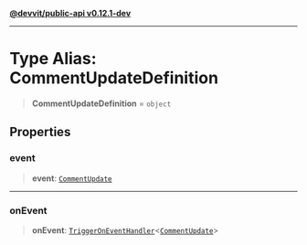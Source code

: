 [**@devvit/public-api v0.12.1-dev**](../README.md)

---

# Type Alias: CommentUpdateDefinition

> **CommentUpdateDefinition** = `object`

## Properties

<a id="event"></a>

### event

> **event**: [`CommentUpdate`](CommentUpdate.md)

---

<a id="onevent"></a>

### onEvent

> **onEvent**: [`TriggerOnEventHandler`](TriggerOnEventHandler.md)\<[`CommentUpdate`](../@devvit/namespaces/EventTypes/interfaces/CommentUpdate.md)\>
